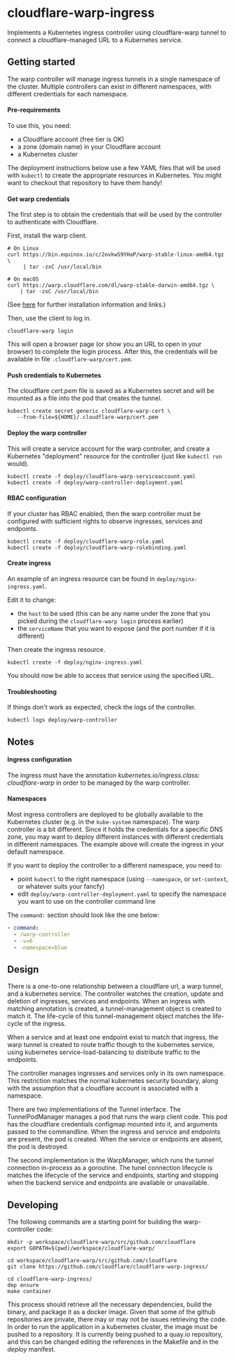 # cloudflare-warp-ingress

Implements a Kubernetes ingress controller using cloudflare-warp tunnel
to connect a cloudflare-managed URL to a Kubernetes service.


## Getting started

The warp controller will manage ingress tunnels in a single
namespace of the cluster.  Multiple controllers can exist
in different namespaces, with different credentials for
each namespace.


#### Pre-requirements

To use this, you need:
- a Cloudflare account (free tier is OK)
- a zone (domain name) in your Cloudflare account 
- a Kubernetes cluster

The deployment instructions below use a few YAML files that
will be used with `kubectl` to create the appropriate resources
in Kubernetes. You might want to checkout that repository
to have them handy!


#### Get warp credentials

The first step is to obtain the credentials that will
be used by the controller to authenticate with Cloudflare.

First, install the warp client.

```
# On Linux
curl https://bin.equinox.io/c/2ovkwS9YHaP/warp-stable-linux-amd64.tgz \
     | tar -zxC /usr/local/bin

# On macOS
curl https://warp.cloudflare.com/dl/warp-stable-darwin-amd64.tgz \
    | tar -zxC /usr/local/bin
```

(See [here](https://warp.cloudflare.com/downloads/) for further
installation information and links.)

Then, use the client to log in.

```
cloudflare-warp login
```

This will open a browser page (or show you an URL to open in your
browser) to complete the login process. After this, the credentials
will be available in file `.cloudflare-warp/cert.pem`.


#### Push credentials to Kubernetes

The cloudflare _cert.pem_ file is saved as a Kubernetes secret and
will be mounted as a file into the pod that creates the tunnel.

```
kubectl create secret generic cloudflare-warp-cert \
   --from-file=${HOME}/.cloudflare-warp/cert.pem
```


#### Deploy the warp controller

This will create a service account for the warp controller, and
create a Kubernetes "deployment" resource for the controller
(just like `kubectl run` would).

```
kubectl create -f deploy/cloudflare-warp-serviceaccount.yaml
kubectl create -f deploy/warp-controller-deployment.yaml
```


#### RBAC configuration

If your cluster has RBAC enabled, then the warp controller must be configured
with sufficient rights to observe ingresses, services and endpoints.

```
kubectl create -f deploy/cloudflare-warp-role.yaml
kubectl create -f deploy/cloudflare-warp-rolebinding.yaml
```


#### Create ingress

An example of an ingress resource can be found in `deploy/nginx-ingress.yaml`.

Edit it to change:
- the `host` to be used (this can be any name under the zone that you
  picked during the `cloudflare-warp login` process earlier)
- the `serviceName` that you want to expose (and the port number if
  it is different)

Then create the ingress resource.

```
kubectl create -f deploy/nginx-ingress.yaml
```

You should now be able to access that service using the specified URL.


#### Troubleshooting

If things don't work as expected, check the logs of the controller.

```
kubectl logs deploy/warp-controller
```


## Notes


#### Ingress configuration

The ingress must have the annotation
_kubernetes.io<span>/</span>ingress.class: cloudflare-warp_ in order to be managed
by the warp controller.


#### Namespaces

Most ingress controllers are deployed to be globally available to the
Kubernetes cluster (e.g. in the `kube-system` namespace). The warp
controller is a bit different. Since it holds the credentials for a
specific DNS zone, you may want to deploy different instances with
different credentials in different namespaces. The example above
will create the ingress in your default namespace.

If you want to deploy the controller to a different namespace, you
need to:
- point `kubectl` to the right namespace (using `--namespace`, or
  `set-context`, or whatever suits your fancfy)
- edit `deploy/warp-controller-deployment.yaml` to specify the
  namespace you want to use on the controller command line
  
The `command:` section should look like the one below:

```yaml
- command:
  - /warp-controller
  - -v=6
  - -namespace=blue
```


## Design

There is a one-to-one relationship between a cloudflare url, a warp
tunnel, and a kubernetes service.  The controller watches the creation,
update and deletion of ingresses, services and endpoints.  When an
ingress with matching annotation is created, a tunnel-management
object is created to match it. The life-cycle of this tunnel-management
object matches the life-cycle of the ingress.

When a service and at least one endpoint exist to match that ingress,
the warp tunnel is created to route traffic though to the kubernetes
service, using kubernetes service-load-balancing to distribute traffic to
the endpoints.

The controller manages ingresses and services only in its own namespace.
This restriction matches the normal kubernetes security boundary, along
with the assumption that a cloudflare account is associated
with a namespace.

There are two implementiations of the Tunnel interface.  The
TunnelPodManager manages a pod that runs the warp client code.  This
pod has the cloudflare credentials configmap mounted into it, and
arguments passed to the commandline. When the ingress and service
and endpoints are present, the pod is created.  When the service or
endpoints are absent, the pod is destroyed.

The second implementation is the WarpManager, which runs the tunnel
connection in-process as a goroutine.  The tunel connection lifecycle is
matches the lifecycle of the service and endpoints, starting and stopping
when the backend service and endpoints are available or unavailable.


## Developing

The following commands are a starting point for building the warp-controller code:

```
mkdir -p workspace/cloudflare-warp/src/github.com/cloudflare
export GOPATH=$(pwd)/workspace/cloudflare-warp/

cd workspace/cloudflare-warp/src/github.com/cloudflare
git clone https://github.com/cloudflare/cloudflare-warp-ingress/

cd cloudflare-warp-ingress/
dep ensure
make container
```

This process should retrieve all the necessary dependencies, build the binary, and
package it as a docker image.  Given that some of the github repositories are private,
there may or may not be issues retrieving the code. In order to run the application in
a kubernetes cluster, the image must be pushed to a repository.  It is currently
being pushed to a quay<span>.</span>io repository, and this can be changed editing the references in
the Makefile and in the _deploy_ manifest.

